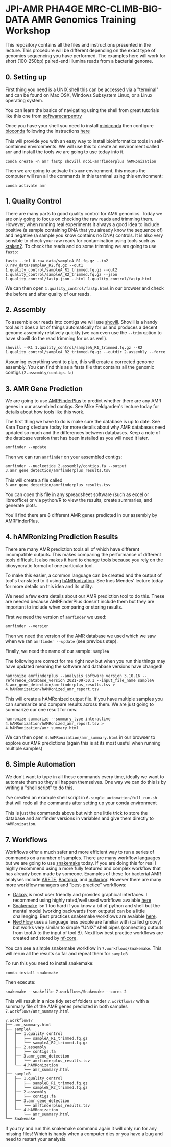 # JPI-AMR PHA4GE MRC-CLIMB-BIG-DATA AMR Genomics Training Workshop

This repository contains all the files and instructions presented in the lecture.
This procedure will be different depending on the exact type of genomics sequencing you have performed.
The examples here will work for short (100-250bp) paired-end Illumina reads from a bacterial genome.

## 0. Setting up

First thing you need is a UNIX shell this can be accessed via a "terminal" and can be found on 
Mac OSX, Windows Subsystem Linux, or a Linux operating system.

You can learn the basics of navigating using the shell from great tutorials like this one from [softwarecarpentry](https://swcarpentry.github.io/shell-novice/)

Once you have your shell you need to install [miniconda](https://docs.conda.io/en/latest/miniconda.html)
then configure [bioconda](https://bioconda.github.io/) following the instructions [here](https://bioconda.github.io/user/install.html#install-conda)

This will provide you with an easy way to install bioinformatics tools in self-contained environments.
We will use this to create an environment called `amr` and install the tools we are going to use today into it.

    conda create -n amr fastp shovill ncbi-amrfinderplus hAMRonization

Then we are going to activate this `amr` environment, this means the computer will run all the commands in this terminal using this environment:

    conda activate amr

## 1. Quality Control

There are many parts to good quality control for AMR genomics.
Today we are only going to focus on checking the raw reads and trimming them.
However, when running real experiments it always a good idea to include positive (a sample containing DNA that you already know the sequence of) and negative (a sample you know contains no DNA) controls.
It is also very sensible to check your raw reads for contamination using tools such as [kraken2](https://ccb.jhu.edu/software/kraken2/).
To check the reads and do some trimming we are going to use `fastp`:

    fastp --in1 0.raw_data/sampleA_R1.fq.gz --in2 0.raw_data/sampleA_R2.fq.gz --out1 1.quality_control/sampleA_R1_trimmed.fq.gz --out2 1.quality_control/sampleA_R2_trimmed.fq.gz --json 1.quality_control/fastp.json --html 1.quality_control/fastp.html

We can then open `1.quality_control/fastp.html` in our browser and check the before and after quality of our reads.

## 2. Assembly

To assemble our reads into contigs we will use [shovill](https://github.com/tseemann/shovill).
Shovill is a handy tool as it does a lot of things automatically for us and produces a decent genome assembly relatively quickly (we can even use the `--trim` option to have shovill do the read trimming for us as well).

    shovill --R1 1.quality_control/sampleA_R1_trimmed.fq.gz --R2 1.quality_control/sampleA_R2_trimmed.fq.gz --outdir 2.assembly --force

Assuming everything went to plan, this will create a corrected genome assembly.
You can find this as a fasta file that contains all the genomic contigs (`2.assembly/contigs.fa`)

## 3. AMR Gene Prediction

We are going to use [AMRFinderPlus](https://www.ncbi.nlm.nih.gov/pathogens/antimicrobial-resistance/AMRFinder/) to predict whether there are any AMR genes in our assembled contigs.
See Mike Feldgarden's lecture today for details about how tools like this work.

The first thing we have to do is make sure the database is up to date.
See Kara Tsang's lecture today for more details about why AMR databases need updated so much and the differences between databases.
Keep a note of the database version that has been installed as you will need it later.

    amrfinder --update

Then we can run `amrfinder` on your assembled contigs:

    amrfinder --nucleotide 2.assembly/contigs.fa --output 3.amr_gene_detection/amrfinderplus_results.tsv

This will create a file called `3.amr_gene_detection/amrfinderplus_results.tsv`

You can open this file in any spreadsheet software (such as excel or libreoffice) or via python/R to view the results, create summaries, and generate plots.

You'll find there are 8 different AMR genes predicted in our assembly by AMRFinderPlus.

## 4. hAMRonizing Prediction Results

There are many AMR prediction tools all of which have different incompatible outputs.
This makes comparing the performance of different tools difficult. It also makes it hard to change tools because
you rely on the idiosyncratic format of one particular tool.

To make this easier, a common language can be created and the output of tool's translated to it using [hAMRonization](https://github.com/pha4ge/hAMRonization).
See Ines Mendes' lecture today for more details on this idea and its utility.

We need a few extra details about our AMR prediction tool to do this.
These are needed because AMRFinderPlus doesn't include them but they are important to include when comparing or storing results.

First we need the version of `amrfinder` we used:

    amrfinder --version

Then we need the version of the AMR database we used which we saw when we ran `amrfinder --update` (see previous step).

Finally, we need the name of our sample: `sampleA`

The following are correct for me right now but when you run this things may have updated meaning the software and database versions have changed!

    hamronize amrfinderplus --analysis_software_version 3.10.16 --reference_database_version 2021-09-30.1 --input_file_name sampleA 3.amr_gene_detection/amrfinderplus_results.tsv > 4.hAMRonization/hAMRonized_amr_report.tsv

This will create a hAMRonized output file. If you have multiple samples you can summarize and compare results across them.
We are just going to summarize our one result for now.

    hamronize summarize --summary_type interactive 4.hAMRonization/hAMRonized_amr_report.tsv > 4.hAMRonization/amr_summary.html

We can then open `4.hAMRonization/amr_summary.html` in our browser to explore our AMR predictions (again this is at its most useful when running multiple samples)

## 6. Simple Automation

We don't want to type in all these commands every time, ideally we want to automate them so they all happen themselves.
One way we can do this is by writing a "shell script" to do this.

I've created an example shell script in `6.simple_automation/full_run.sh` that will redo all the commands after setting up your conda environment

This is just the commands above but with one little trick to store the database and amrfinder versions in variables and give them directly to `hAMRonization`.

## 7. Workflows 

Workflows offer a much safer and more efficient way to run a series of commands on a number of samples.
There are many workflow languages but we are going to use [snakemake](snakemake.readthedocs.io/) today.
If you are doing this for real I highly recommend using a more fully featured and complex workflow that has already been made by someone.
Examples of these for bacterial AMR analyses include [ARETE](http://github.com/fmaguire/arete), [Bactopia](https://github.com/rpetit3/bactopia), and [nullarbor](https://github.com/tseemann/nullarbor).
However there are many more workflow managers and "best-practice" workflows:

- [Galaxy](https://usegalaxy.org) is most user friendly and provides graphical interfaces. I recommend using highly rated/well used workflows avaiable [here](https://usegalaxy.org/workflows/list_published)
- [Snakemake](snakemake.readthedocs.io) isn't too hard if you know a bit of python and shell but the mental model (working backwards from outputs) can be a little challenging. Best practices snakemake workflows are avaiable [here](https://github.com/snakemake-workflows).
- [NextFlow](nextflow.io/) uses a language less people are familiar with (called groovy) but works very similar to simple "UNIX" shell pipes (connecting outputs from tool A to the input of tool B). Nextflow best practice workflows are created and stored by [nf-core](https://nf-co.re/).

You can see a simple snakemake workflow in `7.workflows/Snakemake`.
This will rerun all the results so far and repeat them for `sampleB`

To run this you need to install snakemake:

    conda install snakemake

Then execute:

    snakemake --snakefile 7.workflows/Snakemake --cores 2

This will result in a nice tidy set of folders under `7.workflows/` with a summary
file of the AMR genes predicted in both samples `7.workflows/amr_summary.html`


	7.workflows/
	├── amr_summary.html
	├── sampleA
	│   ├── 1.quality_control
	│   │   ├── sampleA_R1_trimmed.fq.gz
	│   │   └── sampleA_R2_trimmed.fq.gz
	│   ├── 2.assembly
	│   │   ├── contigs.fa
	│   ├── 3.amr_gene_detection
	│   │   └── amrfinderplus_results.tsv
	│   └── 4.hAMRonization
	│       └── amr_summary.html
	├── sampleB
	│   ├── 1.quality_control
	│   │   ├── sampleB_R1_trimmed.fq.gz
	│   │   └── sampleB_R2_trimmed.fq.gz
	│   ├── 2.assembly
	│   │   ├── contigs.fa
	│   ├── 3.amr_gene_detection
	│   │   └── amrfinderplus_results.tsv
	│   └── 4.hAMRonization
	│       └── amr_summary.html
	└── Snakemake

If you try and run this snakemake command again it will only run for any missing
files! Which is handy when a computer dies or you have a bug and need to restart your analysis.
